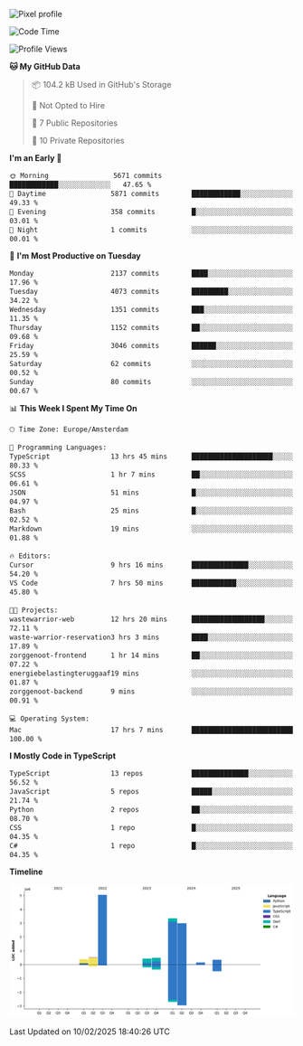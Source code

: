 ![Pixel profile](https://pixel-profile.vercel.app/api/github-stats?username=Atchferox&screen_effect=true&theme=rainbow
)


<!--START_SECTION:waka-->
![Code Time](http://img.shields.io/badge/Code%20Time-523%20hrs%204%20mins-blue)

![Profile Views](http://img.shields.io/badge/Profile%20Views-0-blue)

**🐱 My GitHub Data** 

> 📦 104.2 kB Used in GitHub's Storage 
 > 
> 🚫 Not Opted to Hire
 > 
> 📜 7 Public Repositories 
 > 
> 🔑 10 Private Repositories 
 > 
**I'm an Early 🐤** 

```text
🌞 Morning                5671 commits        ████████████░░░░░░░░░░░░░   47.65 % 
🌆 Daytime                5871 commits        ████████████░░░░░░░░░░░░░   49.33 % 
🌃 Evening                358 commits         █░░░░░░░░░░░░░░░░░░░░░░░░   03.01 % 
🌙 Night                  1 commits           ░░░░░░░░░░░░░░░░░░░░░░░░░   00.01 % 
```
📅 **I'm Most Productive on Tuesday** 

```text
Monday                   2137 commits        ████░░░░░░░░░░░░░░░░░░░░░   17.96 % 
Tuesday                  4073 commits        █████████░░░░░░░░░░░░░░░░   34.22 % 
Wednesday                1351 commits        ███░░░░░░░░░░░░░░░░░░░░░░   11.35 % 
Thursday                 1152 commits        ██░░░░░░░░░░░░░░░░░░░░░░░   09.68 % 
Friday                   3046 commits        ██████░░░░░░░░░░░░░░░░░░░   25.59 % 
Saturday                 62 commits          ░░░░░░░░░░░░░░░░░░░░░░░░░   00.52 % 
Sunday                   80 commits          ░░░░░░░░░░░░░░░░░░░░░░░░░   00.67 % 
```


📊 **This Week I Spent My Time On** 

```text
🕑︎ Time Zone: Europe/Amsterdam

💬 Programming Languages: 
TypeScript               13 hrs 45 mins      ████████████████████░░░░░   80.33 % 
SCSS                     1 hr 7 mins         ██░░░░░░░░░░░░░░░░░░░░░░░   06.61 % 
JSON                     51 mins             █░░░░░░░░░░░░░░░░░░░░░░░░   04.97 % 
Bash                     25 mins             █░░░░░░░░░░░░░░░░░░░░░░░░   02.52 % 
Markdown                 19 mins             ░░░░░░░░░░░░░░░░░░░░░░░░░   01.88 % 

🔥 Editors: 
Cursor                   9 hrs 16 mins       ██████████████░░░░░░░░░░░   54.20 % 
VS Code                  7 hrs 50 mins       ███████████░░░░░░░░░░░░░░   45.80 % 

🐱‍💻 Projects: 
wastewarrior-web         12 hrs 20 mins      ██████████████████░░░░░░░   72.11 % 
waste-warrior-reservation3 hrs 3 mins        ████░░░░░░░░░░░░░░░░░░░░░   17.89 % 
zorggenoot-frontend      1 hr 14 mins        ██░░░░░░░░░░░░░░░░░░░░░░░   07.22 % 
energiebelastingteruggaaf19 mins             ░░░░░░░░░░░░░░░░░░░░░░░░░   01.87 % 
zorggenoot-backend       9 mins              ░░░░░░░░░░░░░░░░░░░░░░░░░   00.91 % 

💻 Operating System: 
Mac                      17 hrs 7 mins       █████████████████████████   100.00 % 
```

**I Mostly Code in TypeScript** 

```text
TypeScript               13 repos            ██████████████░░░░░░░░░░░   56.52 % 
JavaScript               5 repos             █████░░░░░░░░░░░░░░░░░░░░   21.74 % 
Python                   2 repos             ██░░░░░░░░░░░░░░░░░░░░░░░   08.70 % 
CSS                      1 repo              █░░░░░░░░░░░░░░░░░░░░░░░░   04.35 % 
C#                       1 repo              █░░░░░░░░░░░░░░░░░░░░░░░░   04.35 % 
```



**Timeline**

![Lines of Code chart](https://raw.githubusercontent.com/Atchferox/Atchferox/main/assets/bar_graph.png)


 Last Updated on 10/02/2025 18:40:26 UTC
<!--END_SECTION:waka-->
